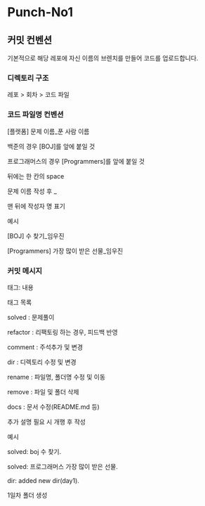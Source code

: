 # Punch-No1

## 커밋 컨벤션
기본적으로 해당 레포에 자신 이름의 브렌치를 만들어 코드를 업로드합니다.

### 디렉토리 구조
레포 > 회차 > 코드 파일

### 코드 파일명 컨벤션

[플렛폼] 문제 이름_푼 사람 이름

백준의 경우 [BOJ]를 앞에 붙일 것

프로그래머스의 경우 [Programmers]를 앞에 붙일 것

[](대괄호) 뒤에는 한 칸의 space

문제 이름 작성 후 _

맨 뒤에 작성자 명 표기

예시

[BOJ] 수 찾기_임우진

[Programmers] 가장 많이 받은 선물_임우진

### 커밋 메시지
태그: 내용

태그 목록

solved : 문제풀이

refactor : 리팩토링 하는 경우, 피드백 반영

comment : 주석추가 및 변경

dir : 디렉토리 수정 및 변경

rename : 파일명, 폴더명 수정 및 이동

remove : 파일 및 폴더 삭제

docs : 문서 수정(README.md 등)

추가 설명 필요 시 개행 후 작성

예시

solved: boj 수 찾기.

solved: 프로그래머스 가장 많이 받은 선물.

dir: added new dir(day1).

1일차 폴더 생성
